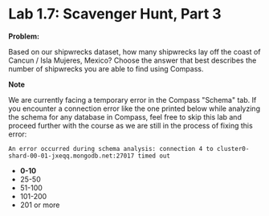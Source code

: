 # Lab 1.7: Scavenger Hunt, Part 3

**Problem:**

Based on our shipwrecks dataset, how many shipwrecks lay off the coast of Cancun / Isla Mujeres, Mexico? Choose the answer that best describes the number of shipwrecks you are able to find using Compass.

**Note**

We are currently facing a temporary error in the Compass "Schema" tab. If you encounter a connection error like the one printed below while analyzing the schema for any database in Compass, feel free to skip this lab and proceed further with the course as we are still in the process of fixing this error:

```
An error occurred during schema analysis: connection 4 to cluster0-shard-00-01-jxeqq.mongodb.net:27017 timed out
```

- **0-10**
- 25-50
- 51-100
- 101-200
- 201 or more
